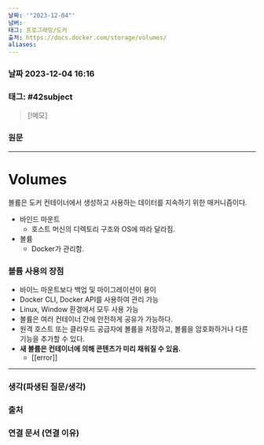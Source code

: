 ```yaml
---
날짜: '"2023-12-04"'
넘버: 
태그: 프로그래밍/도커
출처: https://docs.docker.com/storage/volumes/
aliases:
---
```

### 날짜  2023-12-04 16:16

### 태그: #42subject 

>[!메모]
>

### 원문
---
# Volumes
볼륨은 도커 컨테이너에서 생성하고 사용하는 데이터를 지속하기 위한 매커니즘이다.
- 바인드 마운트
	- 호스트 머신의 디렉토리 구조와 OS에 따라 달라짐.
- 볼륨
	- Docker가 관리함.
### 볼륨 사용의 장점
- 바이느 마운트보다 백업 및 마이그레이션이 용이
- Docker CLI, Docker API를 사용하여 관리 가능
- Linux, Window 환경에서 모두 사용 가능
- 볼륨은 여러 컨테이너 간에 안전하게 공유가 가능하다.
- 원격 호스트 또는 클라우드 공급자에 볼륨을 저장하고, 볼륨을 암호화하거나 다른 기능을 추가할 수 있다.
- **새 볼륨은 컨테이너에 의해 콘텐츠가 미리 채워질 수 있음.** 
	- [[error]]

---
### 생각(파생된 질문/생각)

### 출처

### 연결 문서 (연결 이유)
